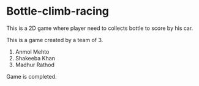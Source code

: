 # Bottle-climb-racing
This is a 2D game where player need to collects bottle to score by his car.

This is a game created by a team of 3.
1. Anmol Mehto
2. Shakeeba Khan
3. Madhur Rathod

Game is completed.
